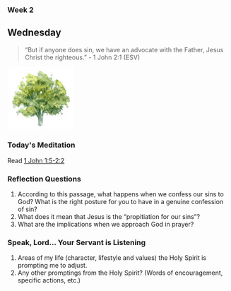 ### Week 2

## Wednesday

>  “But if anyone does sin, we have an advocate with the Father, Jesus Christ the righteous.” - 1 John 2:1 (ESV)

<img src="/assets/img/tree.png" style="width: 150px">

### Today's Meditation
Read <a href="https://www.biblegateway.com/passage/?search=1+John+1%3A5-2%3A2&version=ESV" target="_blank">1 John 1:5-2:2</a>

### Reflection Questions

1. According to this passage, what happens when we confess our sins to God? What is the right posture for you to have in a genuine confession of sin?
2. What does it mean that Jesus is the “propitiation for our sins”?
3. What are the implications when we approach God in prayer?


### Speak, Lord... Your Servant is Listening
1. Areas of my life (character, lifestyle and values) the Holy Spirit is prompting me to adjust.
2. Any other promptings from the Holy Spirit? (Words of encouragement, specific actions, etc.)